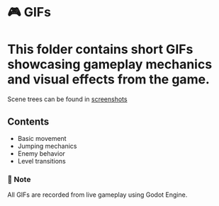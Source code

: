 # 🎮 GIFs
# This folder contains short GIFs showcasing gameplay mechanics and visual effects from the game.
Scene trees can be found in [screenshots](../screenshots/)

## Contents

- Basic movement
- Jumping mechanics
- Enemy behavior
- Level transitions

### 📌 Note
All GIFs are recorded from live gameplay using Godot Engine.
